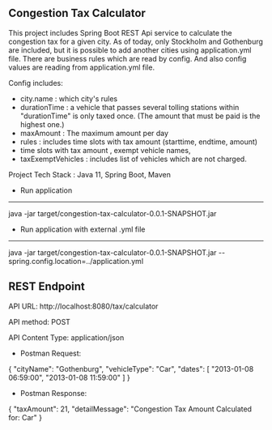 Congestion Tax Calculator
---------------------------
This project includes Spring Boot REST Api service to calculate the congestion tax for a given city. 
As of today, only Stockholm and Gothenburg are included, but it is possible to add another cities using application.yml file. 
There are business rules which are read by config. And also config values are reading from application.yml file.

Config includes:
* city.name : which city's rules
* durationTime : a vehicle that passes several tolling stations within "durationTime" is only taxed once.
  (The amount that must be paid is the highest one.)
* maxAmount : The maximum amount per day
* rules : includes time slots with tax amount (starttime, endtime, amount)
* time slots with tax amount , exempt vehicle names,
* taxExemptVehicles : includes list of vehicles which are not charged.


Project Tech Stack : Java 11, Spring Boot, Maven


* Run application
-------------------
java -jar target/congestion-tax-calculator-0.0.1-SNAPSHOT.jar

* Run application with external .yml file
------------------------------------------
java -jar target/congestion-tax-calculator-0.0.1-SNAPSHOT.jar --spring.config.location=../application.yml


REST Endpoint
---------------
API URL: http://localhost:8080/tax/calculator

API method: POST

API Content Type: application/json


* Postman Request:

{
    "cityName": "Gothenburg",
    "vehicleType": "Car",
    "dates": [
        "2013-01-08 06:59:00",
        "2013-01-08 11:59:00"
        ]
}

* Postman Response:

{
    "taxAmount": 21,
    "detailMessage": "Congestion Tax Amount Calculated for: Car"
}